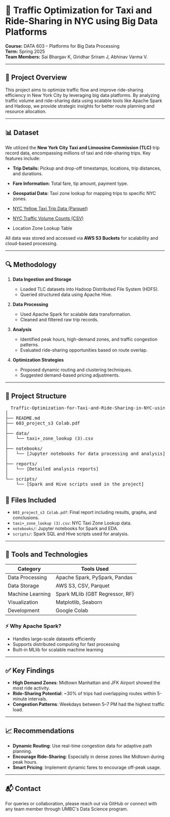 # 🚖 Traffic Optimization for Taxi and Ride-Sharing in NYC using Big Data Platforms

**Course:** DATA 603 – Platforms for Big Data Processing  
**Term:** Spring 2025  
**Team Members:** Sai Bhargav K, Giridhar Sriram J, Abhinav Varma V.  

---

## 📌 Project Overview

This project aims to optimize traffic flow and improve ride-sharing efficiency in New York City by leveraging big data platforms. By analyzing traffic volume and ride-sharing data using scalable tools like Apache Spark and Hadoop, we provide strategic insights for better route planning and resource allocation.

---

## 📊 Dataset

We utilized the **New York City Taxi and Limousine Commission (TLC)** trip record data, encompassing millions of taxi and ride-sharing trips. Key features include:

- **Trip Details:** Pickup and drop-off timestamps, locations, trip distances, and durations.
- **Fare Information:** Total fare, tip amount, payment type.
- **Geospatial Data:** Taxi zone lookup for mapping trips to specific NYC zones.


- [NYC Yellow Taxi Trip Data (Parquet)](https://www.nyc.gov/site/tlc/about/tlc-trip-record-data.page)
- [NYC Traffic Volume Counts (CSV)](https://data.cityofnewyork.us/)
- Location Zone Lookup Table

All data was stored and accessed via **AWS S3 Buckets** for scalability and cloud-based processing.

---

## 🔍 Methodology

1. **Data Ingestion and Storage**
   - Loaded TLC datasets into Hadoop Distributed File System (HDFS).
   - Queried structured data using Apache Hive.

2. **Data Processing**
   - Used Apache Spark for scalable data transformation.
   - Cleaned and filtered raw trip records.

3. **Analysis**
   - Identified peak hours, high-demand zones, and traffic congestion patterns.
   - Evaluated ride-sharing opportunities based on route overlap.

4. **Optimization Strategies**
   - Proposed dynamic routing and clustering techniques.
   - Suggested demand-based pricing adjustments.

---

## 📁 Project Structure

<pre>
  Traffic-Optimization-for-Taxi-and-Ride-Sharing-in-NYC-using-Big-Data-Platforms/
│
├── README.md
├── 603_project_s3 Colab.pdf
│
├── data/
│   └── taxi+_zone_lookup (3).csv
│
├── notebooks/
│   └── [Jupyter notebooks for data processing and analysis]
│
├── reports/
│   └── [Detailed analysis reports]
│
└── scripts/
    └── [Spark and Hive scripts used in the project]
</pre>

## 📄 Files Included

- `603_project_s3 Colab.pdf`: Final report including results, graphs, and conclusions.
- `taxi+_zone_lookup (3).csv`: NYC Taxi Zone Lookup data.
- `notebooks/`: Jupyter notebooks for Spark and EDA.
- `scripts/`: Spark SQL and Hive scripts used for analysis.

---

## 🔧 Tools and Technologies

| Category           | Tools Used                          |
|--------------------|-------------------------------------|
| Data Processing    | Apache Spark, PySpark, Pandas       |
| Data Storage       | AWS S3, CSV, Parquet                |
| Machine Learning   | Spark MLlib (GBT Regressor, RF)     |
| Visualization      | Matplotlib, Seaborn                 |
| Development        | Google Colab                        |

### ⚡ Why Apache Spark?
- Handles large-scale datasets efficiently
- Supports distributed computing for fast processing
- Built-in MLlib for scalable machine learning

---
## ✅ Key Findings

- **High Demand Zones**: Midtown Manhattan and JFK Airport showed the most ride activity.
- **Ride-Sharing Potential**: ~30% of trips had overlapping routes within 5-minute intervals.
- **Congestion Patterns**: Weekdays between 5–7 PM had the highest traffic load.

---

## 📈 Recommendations

- **Dynamic Routing**: Use real-time congestion data for adaptive path planning.
- **Encourage Ride-Sharing**: Especially in dense zones like Midtown during peak hours.
- **Smart Pricing**: Implement dynamic fares to encourage off-peak usage.

---

## 📬 Contact

For queries or collaboration, please reach out via GitHub or connect with any team member through UMBC's Data Science program.

